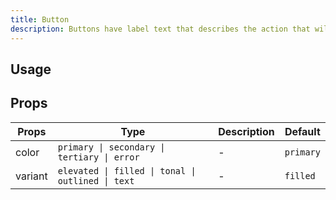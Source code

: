 ```yaml
---
title: Button
description: Buttons have label text that describes the action that will occur if a user taps a button.
---
```


## Usage

<usage></usage>

## Props

| Props   | Type                                              | Description | Default   |
| ------- | ------------------------------------------------- | ----------- | --------- |
| color   | `primary \| secondary \| tertiary \| error`       | -           | `primary` |
| variant | `elevated \| filled \| tonal \| outlined \| text` | -           | `filled`  |
